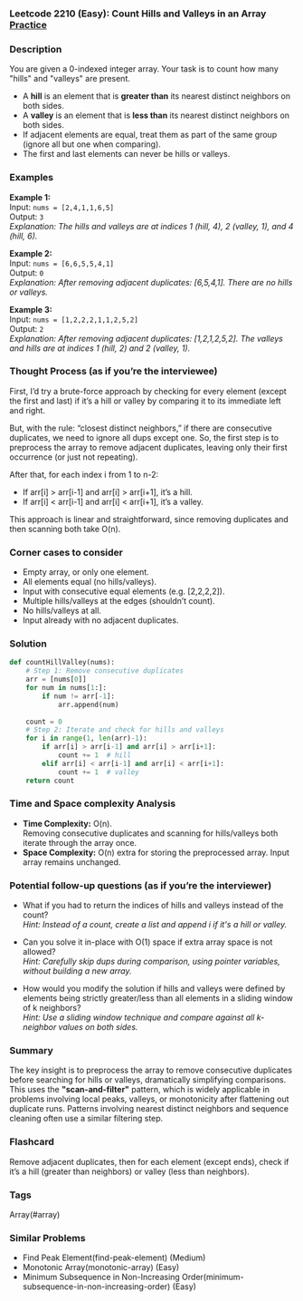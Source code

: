 ### Leetcode 2210 (Easy): Count Hills and Valleys in an Array [Practice](https://leetcode.com/problems/count-hills-and-valleys-in-an-array)

### Description  
You are given a 0-indexed integer array. Your task is to count how many "hills" and "valleys" are present.  
- A **hill** is an element that is **greater than** its nearest distinct neighbors on both sides.
- A **valley** is an element that is **less than** its nearest distinct neighbors on both sides.
- If adjacent elements are equal, treat them as part of the same group (ignore all but one when comparing).
- The first and last elements can never be hills or valleys.

### Examples  

**Example 1:**  
Input: `nums = [2,4,1,1,6,5]`  
Output: `3`  
*Explanation: The hills and valleys are at indices 1 (hill, 4), 2 (valley, 1), and 4 (hill, 6).*

**Example 2:**  
Input: `nums = [6,6,5,5,4,1]`  
Output: `0`  
*Explanation: After removing adjacent duplicates: [6,5,4,1]. There are no hills or valleys.*

**Example 3:**  
Input: `nums = [1,2,2,2,1,1,2,5,2]`  
Output: `2`  
*Explanation: After removing adjacent duplicates: [1,2,1,2,5,2]. The valleys and hills are at indices 1 (hill, 2) and 2 (valley, 1).*

### Thought Process (as if you’re the interviewee)  
First, I’d try a brute-force approach by checking for every element (except the first and last) if it’s a hill or valley by comparing it to its immediate left and right. 

But, with the rule: “closest distinct neighbors,” if there are consecutive duplicates, we need to ignore all dups except one. So, the first step is to preprocess the array to remove adjacent duplicates, leaving only their first occurrence (or just not repeating).

After that, for each index i from 1 to n-2:
- If arr[i] > arr[i-1] and arr[i] > arr[i+1], it’s a hill.
- If arr[i] < arr[i-1] and arr[i] < arr[i+1], it’s a valley.

This approach is linear and straightforward, since removing duplicates and then scanning both take O(n).

### Corner cases to consider  
- Empty array, or only one element.
- All elements equal (no hills/valleys).
- Input with consecutive equal elements (e.g. [2,2,2,2]).
- Multiple hills/valleys at the edges (shouldn’t count).
- No hills/valleys at all.
- Input already with no adjacent duplicates.

### Solution

```python
def countHillValley(nums):
    # Step 1: Remove consecutive duplicates
    arr = [nums[0]]
    for num in nums[1:]:
        if num != arr[-1]:
            arr.append(num)
    
    count = 0
    # Step 2: Iterate and check for hills and valleys
    for i in range(1, len(arr)-1):
        if arr[i] > arr[i-1] and arr[i] > arr[i+1]:
            count += 1  # hill
        elif arr[i] < arr[i-1] and arr[i] < arr[i+1]:
            count += 1  # valley
    return count
```

### Time and Space complexity Analysis  

- **Time Complexity:** O(n).  
  Removing consecutive duplicates and scanning for hills/valleys both iterate through the array once.
- **Space Complexity:** O(n) extra for storing the preprocessed array. Input array remains unchanged.

### Potential follow-up questions (as if you’re the interviewer)  

- What if you had to return the indices of hills and valleys instead of the count?  
  *Hint: Instead of a count, create a list and append i if it's a hill or valley.*

- Can you solve it in-place with O(1) space if extra array space is not allowed?  
  *Hint: Carefully skip dups during comparison, using pointer variables, without building a new array.*

- How would you modify the solution if hills and valleys were defined by elements being strictly greater/less than all elements in a sliding window of k neighbors?  
  *Hint: Use a sliding window technique and compare against all k-neighbor values on both sides.*

### Summary
The key insight is to preprocess the array to remove consecutive duplicates before searching for hills or valleys, dramatically simplifying comparisons. This uses the **"scan-and-filter"** pattern, which is widely applicable in problems involving local peaks, valleys, or monotonicity after flattening out duplicate runs. Patterns involving nearest distinct neighbors and sequence cleaning often use a similar filtering step.


### Flashcard
Remove adjacent duplicates, then for each element (except ends), check if it’s a hill (greater than neighbors) or valley (less than neighbors).

### Tags
Array(#array)

### Similar Problems
- Find Peak Element(find-peak-element) (Medium)
- Monotonic Array(monotonic-array) (Easy)
- Minimum Subsequence in Non-Increasing Order(minimum-subsequence-in-non-increasing-order) (Easy)